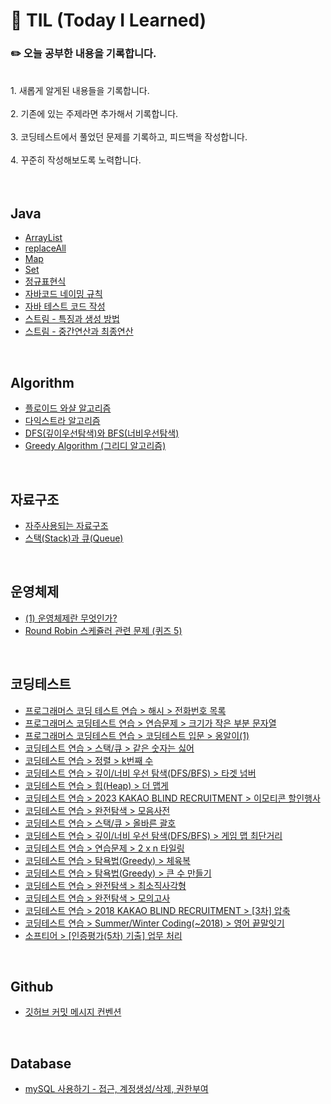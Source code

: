 # 📖 TIL (Today I Learned)
### ✏️ 오늘 공부한 내용을 기록합니다. 
<br>
1. 새롭게 알게된 내용들을 기록합니다. <br><br>
2. 기존에 있는 주제라면 추가해서 기록합니다. <br><br>
3. 코딩테스트에서 풀었던 문제를 기록하고, 피드백을 작성합니다. <br><br>
4. 꾸준히 작성해보도록 노력합니다. <br><br>

<br>

## Java
  * [ArrayList](https://github.com/khsrla9806/TIL/blob/main/JAVA/ArrayList.md)
  * [replaceAll](https://github.com/khsrla9806/TIL/blob/main/JAVA/replaceAll.md)
  * [Map](https://github.com/khsrla9806/TIL/blob/main/JAVA/Map.md)
  * [Set](https://github.com/khsrla9806/TIL/blob/main/JAVA/Set.md)
  * [정규표현식](https://github.com/khsrla9806/TIL/blob/main/JAVA/%EC%A0%95%EA%B7%9C%ED%91%9C%ED%98%84%EC%8B%9D.md)
  * [자바코드 네이밍 규칙](https://github.com/khsrla9806/TIL/blob/main/JAVA/JavaCodeNaming.md)
  * [자바 테스트 코드 작성](https://github.com/khsrla9806/TIL/blob/main/JAVA/JaveTestCode.md)
  * [스트림 - 특징과 생성 방법](https://github.com/khsrla9806/TIL/blob/main/JAVA/Stream_1.md)
  * [스트림 - 중간연산과 최종연산](https://github.com/khsrla9806/TIL/blob/main/JAVA/Stream_2.md)
<br>

## Algorithm
  * [플로이드 와샬 알고리즘](https://github.com/khsrla9806/TIL/blob/main/Algorithm/%ED%94%8C%EB%A1%9C%EC%9D%B4%EB%93%9C%EC%99%80%EC%83%AC.md)
  * [다익스트라 알고리즘](https://github.com/khsrla9806/TIL/blob/main/Algorithm/다익스트라.md)
  * [DFS(깊이우선탐색)와 BFS(너비우선탐색)](https://velog.io/@khsrla9806/Algorithm-DFS%EC%99%80-BFS-%EC%95%8C%EA%B3%A0%EB%A6%AC%EC%A6%98)
  * [Greedy Algorithm (그리디 알고리즘)](https://velog.io/@khsrla9806/%EC%9E%90%EB%B0%94-%EC%95%8C%EA%B3%A0%EB%A6%AC%EC%A6%98-Greedy-Algorithm-%EA%B7%B8%EB%A6%AC%EB%94%94-%EC%95%8C%EA%B3%A0%EB%A6%AC%EC%A6%98)
  
  
<br>

## 자료구조
  * [자주사용되는 자료구조](https://github.com/khsrla9806/TIL/blob/main/자료구조/자주사용되는자료구조.md)
  * [스택(Stack)과 큐(Queue)](https://github.com/khsrla9806/TIL/blob/main/%EC%9E%90%EB%A3%8C%EA%B5%AC%EC%A1%B0/StackAndQueue.md)
  
<br>

## 운영체제
  * [(1) 운영체제란 무엇인가?](https://github.com/khsrla9806/TIL/blob/main/OperatingSystem/1_%EC%9A%B4%EC%98%81%EC%B2%B4%EC%A0%9C%EB%9E%80%3F.md)
  * [Round Robin 스케쥴러 관련 문제 (퀴즈 5)](https://github.com/khsrla9806/TIL/blob/main/OperatingSystem/Round%20Robin%20%EC%8A%A4%EC%BC%80%EC%A4%84%EB%9F%AC%20%EB%AC%B8%EC%A0%9C.md)

<br>

## 코딩테스트
 * [프로그래머스 코딩 테스트 연습 > 해시 > 전화번호 목록](https://github.com/khsrla9806/TIL/blob/main/%EC%BD%94%EB%94%A9%ED%85%8C%EC%8A%A4%ED%8A%B8/%EC%A0%84%ED%99%94%EB%B2%88%ED%98%B8%EB%AA%A9%EB%A1%9D.md)
 * [프로그래머스 코딩테스트 연습 > 연습문제 > 크기가 작은 부분 문자열](https://github.com/khsrla9806/TIL/blob/main/%EC%BD%94%EB%94%A9%ED%85%8C%EC%8A%A4%ED%8A%B8/%ED%81%AC%EA%B8%B0%EA%B0%80%20%EC%9E%91%EC%9D%80%20%EB%B6%80%EB%B6%84%20%EB%AC%B8%EC%9E%90%EC%97%B4.md)
 * [프로그래머스 코딩테스트 연습 > 코딩테스트 입문 > 옹알이(1)](https://github.com/khsrla9806/TIL/blob/main/%EC%BD%94%EB%94%A9%ED%85%8C%EC%8A%A4%ED%8A%B8/%EC%98%B9%EC%95%8C%EC%9D%B4(1).md)
 * [코딩테스트 연습 > 스택/큐 > 같은 숫자는 싫어](https://github.com/khsrla9806/TIL/blob/main/%EC%BD%94%EB%94%A9%ED%85%8C%EC%8A%A4%ED%8A%B8/%EA%B0%99%EC%9D%80%20%EC%88%AB%EC%9E%90%EB%8A%94%20%EC%8B%AB%EC%96%B4.md)
 * [코딩테스트 연습 > 정렬 > k번째 수](https://github.com/khsrla9806/TIL/blob/main/%EC%BD%94%EB%94%A9%ED%85%8C%EC%8A%A4%ED%8A%B8/k%EB%B2%88%EC%A7%B8%20%EC%88%98.md)
 * [코딩테스트 연습 > 깊이/너비 우선 탐색(DFS/BFS) > 타겟 넘버](https://github.com/khsrla9806/TIL/blob/main/%EC%BD%94%EB%94%A9%ED%85%8C%EC%8A%A4%ED%8A%B8/%ED%83%80%EA%B2%9F%20%EB%84%98%EB%B2%84.md)
 * [코딩테스트 연습 > 힙(Heap) > 더 맵게](https://github.com/khsrla9806/TIL/blob/main/%EC%BD%94%EB%94%A9%ED%85%8C%EC%8A%A4%ED%8A%B8/%EB%8D%94%20%EB%A7%B5%EA%B2%8C.md)
 * [코딩테스트 연습 > 2023 KAKAO BLIND RECRUITMENT > 이모티콘 할인행사](https://github.com/khsrla9806/TIL/blob/main/%EC%BD%94%EB%94%A9%ED%85%8C%EC%8A%A4%ED%8A%B8/%EC%9D%B4%EB%AA%A8%ED%8B%B0%EC%BD%98%20%ED%95%A0%EC%9D%B8%ED%96%89%EC%82%AC.md)
 * [코딩테스트 연습 > 완전탐색 > 모음사전](https://github.com/khsrla9806/TIL/blob/main/%EC%BD%94%EB%94%A9%ED%85%8C%EC%8A%A4%ED%8A%B8/%EB%AA%A8%EC%9D%8C%EC%82%AC%EC%A0%84.md)
 * [코딩테스트 연습 > 스택/큐 > 올바른 괄호](https://github.com/khsrla9806/TIL/blob/main/%EC%BD%94%EB%94%A9%ED%85%8C%EC%8A%A4%ED%8A%B8/%EC%98%AC%EB%B0%94%EB%A5%B8%20%EA%B4%84%ED%98%B8.md)
 * [코딩테스트 연습 > 깊이/너비 우선 탐색(DFS/BFS) > 게임 맵 최단거리](https://github.com/khsrla9806/TIL/blob/main/%EC%BD%94%EB%94%A9%ED%85%8C%EC%8A%A4%ED%8A%B8/%EA%B2%8C%EC%9E%84%20%EB%A7%B5%20%EC%B5%9C%EB%8B%A8%EA%B1%B0%EB%A6%AC.md)
 * [코딩테스트 연습 > 연습문제 > 2 x n 타일링](https://github.com/khsrla9806/TIL/blob/main/%EC%BD%94%EB%94%A9%ED%85%8C%EC%8A%A4%ED%8A%B8/2xn%20%ED%83%80%EC%9D%BC%EB%A7%81.md)
 * [코딩테스트 연습 > 탐욕법(Greedy) > 체육복](https://github.com/khsrla9806/TIL/blob/main/%EC%BD%94%EB%94%A9%ED%85%8C%EC%8A%A4%ED%8A%B8/%EC%B2%B4%EC%9C%A1%EB%B3%B5.md)
 * [코딩테스트 연습 > 탐욕법(Greedy) > 큰 수 만들기](https://github.com/khsrla9806/TIL/blob/main/%EC%BD%94%EB%94%A9%ED%85%8C%EC%8A%A4%ED%8A%B8/%ED%81%B0%20%EC%88%98%20%EB%A7%8C%EB%93%A4%EA%B8%B0.md)
 * [코딩테스트 연습 > 완전탐색 > 최소직사각형](https://github.com/khsrla9806/TIL/blob/main/%EC%BD%94%EB%94%A9%ED%85%8C%EC%8A%A4%ED%8A%B8/%EC%B5%9C%EC%86%8C%EC%A7%81%EC%82%AC%EA%B0%81%ED%98%95.md)
 * [코딩테스트 연습 > 완전탐색 > 모의고사](https://github.com/khsrla9806/TIL/blob/main/%EC%BD%94%EB%94%A9%ED%85%8C%EC%8A%A4%ED%8A%B8/%EB%AA%A8%EC%9D%98%EA%B3%A0%EC%82%AC.md)
 * [코딩테스트 연습 > 2018 KAKAO BLIND RECRUITMENT > [3차] 압축](https://github.com/khsrla9806/TIL/blob/main/%EC%BD%94%EB%94%A9%ED%85%8C%EC%8A%A4%ED%8A%B8/%5B3%EC%B0%A8%5D%20%EC%95%95%EC%B6%95.md)
 * [코딩테스트 연습 > Summer/Winter Coding(~2018) > 영어 끝말잇기](https://github.com/khsrla9806/TIL/blob/main/%EC%BD%94%EB%94%A9%ED%85%8C%EC%8A%A4%ED%8A%B8/%EC%98%81%EC%96%B4%20%EB%81%9D%EB%A7%90%EC%9E%87%EA%B8%B0.md)
 * [소프티어 > [인증평가(5차) 기출] 업무 처리](https://hoonsb.tistory.com/)
 
<br>

## Github
 * [깃허브 커밋 메시지 컨벤션](https://github.com/khsrla9806/TIL/blob/main/Github/CommitMessageConvention.md)

<br>
 
## Database
 * [mySQL 사용하기 - 접근, 계정생성/삭제, 권한부여](https://github.com/khsrla9806/TIL/blob/main/Database/mysql_setting.md)

